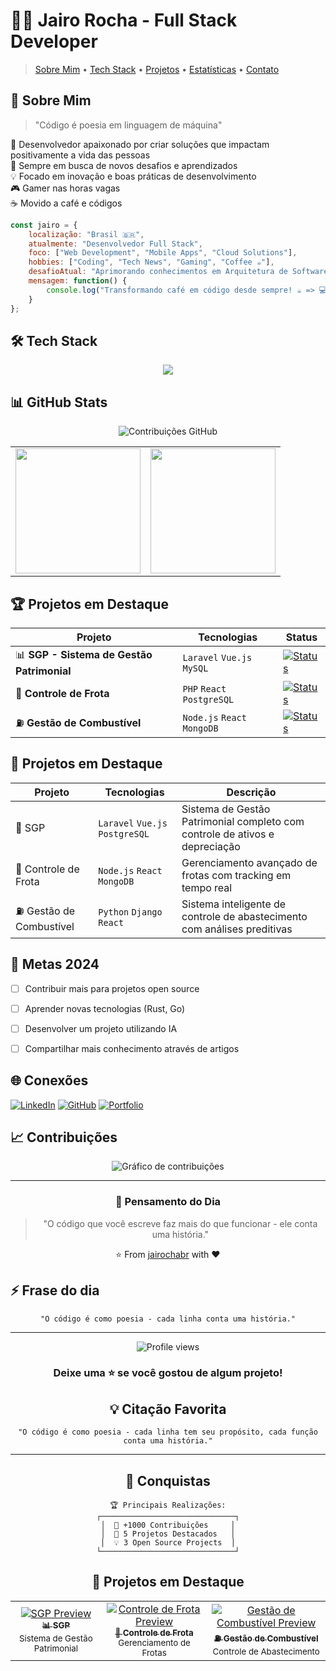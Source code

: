 # 👨‍💻 Jairo Rocha - Full Stack Developer

> [Sobre Mim](#-sobre-mim) • [Tech Stack](#%EF%B8%8F-tech-stack) • [Projetos](#-projetos-em-destaque) • [Estatísticas](#-github-stats) • [Contato](#-vamos-conectar)

## 🚀 Sobre Mim

> "Código é poesia em linguagem de máquina" 

🎯 Desenvolvedor apaixonado por criar soluções que impactam positivamente a vida das pessoas  
🌱 Sempre em busca de novos desafios e aprendizados  
💡 Focado em inovação e boas práticas de desenvolvimento  
🎮 Gamer nas horas vagas  
☕ Movido a café e códigos

```javascript
const jairo = {
    localização: "Brasil 🇧🇷",
    atualmente: "Desenvolvedor Full Stack",
    foco: ["Web Development", "Mobile Apps", "Cloud Solutions"],
    hobbies: ["Coding", "Tech News", "Gaming", "Coffee ☕"],
    desafioAtual: "Aprimorando conhecimentos em Arquitetura de Software",
    mensagem: function() {
        console.log("Transformando café em código desde sempre! ☕️ => 💻")
    }
};
```

## 🛠️ Tech Stack

<div align="center">

![](https://skillicons.dev/icons?i=js,html,css,php,python,react,vue,nodejs,laravel,aws,docker,git)

</div>

## 📊 GitHub Stats

<div align="center">
  
<img src="https://github.com/user-attachments/assets/b430049d-84f2-4fe9-abbf-4e16b0b158f3" alt="Contribuições GitHub" />

<table>
  <tr>
    <td>
      <img height="200em" src="https://github-readme-stats.vercel.app/api?username=jairochabr&show_icons=true&theme=tokyonight&include_all_commits=true&count_private=true"/>
    </td>
    <td>
      <img height="200em" src="https://github-readme-stats.vercel.app/api/top-langs/?username=jairochabr&layout=compact&langs_count=7&theme=tokyonight"/>
    </td>
  </tr>
</table>

</div>

## 🏆 Projetos em Destaque

<div align="center">

| Projeto | Tecnologias | Status |
|---------|-------------|---------|
| 📊 **SGP - Sistema de Gestão Patrimonial** | `Laravel` `Vue.js` `MySQL` | [![Status](https://img.shields.io/badge/Status-Produção-success)](#) |
| 🚗 **Controle de Frota** | `PHP` `React` `PostgreSQL` | [![Status](https://img.shields.io/badge/Status-Produção-success)](#) |
| ⛽ **Gestão de Combustível** | `Node.js` `React` `MongoDB` | [![Status](https://img.shields.io/badge/Status-Desenvolvimento-yellow)](#) |

</div>

## 🎯 Projetos em Destaque

<div align="center">
  
| Projeto | Tecnologias | Descrição |
|---------|-------------|-----------|
| 🏢 SGP | `Laravel` `Vue.js` `PostgreSQL` | Sistema de Gestão Patrimonial completo com controle de ativos e depreciação |
| 🚗 Controle de Frota | `Node.js` `React` `MongoDB` | Gerenciamento avançado de frotas com tracking em tempo real |
| ⛽ Gestão de Combustível | `Python` `Django` `React` | Sistema inteligente de controle de abastecimento com análises preditivas |

</div>

## 🎯 Metas 2024

- [ ] Contribuir mais para projetos open source
- [ ] Aprender novas tecnologias (Rust, Go)
- [ ] Desenvolver um projeto utilizando IA
- [ ] Compartilhar mais conhecimento através de artigos


## 🌐 Conexões

[![LinkedIn](https://img.shields.io/badge/LinkedIn-0077B5?style=for-the-badge&logo=linkedin&logoColor=white)](https://www.linkedin.com/in/jairo-chabaribery/)
[![GitHub](https://img.shields.io/badge/GitHub-100000?style=for-the-badge&logo=github&logoColor=white)](https://github.com/jairochabr)
[![Portfolio](https://img.shields.io/badge/Portfolio-FF5722?style=for-the-badge&logo=todoist&logoColor=white)](https://jairochabr.github.io/)

## 📈 Contribuições

<div align="center">
  <img src="/api/placeholder/800/120" alt="Gráfico de contribuições" />
</div>

---

<div align="center">
  
### 💭 Pensamento do Dia

> "O código que você escreve faz mais do que funcionar - ele conta uma história."

⭐️ From [jairochabr](https://github.com/jairochabr) with ❤️
  
</div>



## ⚡ Frase do dia

<div align="center">

```
"O código é como poesia - cada linha conta uma história."
```

</div>

---

<div align="center">
  <img src="https://komarev.com/ghpvc/?username=jairochabr&color=blueviolet" alt="Profile views"/>
  
  ### Deixe uma ⭐️ se você gostou de algum projeto!


  ## 💡 Citação Favorita

<div align="center">

```ascii
"O código é como poesia - cada linha tem seu propósito, cada função conta uma história."
```

</div>

---

## 🎯 Conquistas

<div align="center">

```ascii
🏆 Principais Realizações:
┌──────────────────────────────┐
│  🌟 +1000 Contribuições     │
│  🎉 5 Projetos Destacados   │
│  💡 3 Open Source Projects  │
└──────────────────────────────┘
```

</div>


## 🌟 Projetos em Destaque

<div align="center">

<table>
  <tr>
    <td align="center">
      <a href="https://github.com/jairochabr/sgp">
        <img src="https://github.com/user-attachments/assets/b430049d-84f2-4fe9-abbf-4e16b0b158f3" alt="SGP Preview"/>
        <br />
        <sub><b>📊 SGP</b></sub>
      </a>
      <br />
      <sub>Sistema de Gestão Patrimonial</sub>
    </td>
    <td align="center">
      <a href="https://github.com/jairochabr/frota">
        <img src="https://github.com/user-attachments/assets/b430049d-84f2-4fe9-abbf-4e16b0b158f3" alt="Controle de Frota Preview"/>
        <br />
        <sub><b>🚗 Controle de Frota</b></sub>
      </a>
      <br />
      <sub>Gerenciamento de Frotas</sub>
    </td>
    <td align="center">
      <a href="https://github.com/jairochabr/combustivel">
        <img src="https://github.com/user-attachments/assets/b430049d-84f2-4fe9-abbf-4e16b0b158f3" alt="Gestão de Combustível Preview"/>
        <br />
        <sub><b>⛽ Gestão de Combustível</b></sub>
      </a>
      <br />
      <sub>Controle de Abastecimento</sub>
    </td>
  </tr>
</table>

</div>

